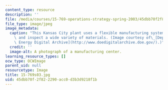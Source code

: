 ```yaml
---
content_type: resource
description: ''
file: /media/courses/15-769-operations-strategy-spring-2003/45dbb70f2f822290acc0d3b3d9218f1b_15-769s03.jpg
file_type: image/jpeg
image_metadata:
  caption: "This Kansas City plant uses a flexible manufacturing system to produce\
    \ and inspect a wide variety of materials. (Image courtesy of\_[Department of\
    \ Energy Digital Archive](http://www.doedigitalarchive.doe.gov/).)"
  credit: ''
  image-alt: A photograph of a manufacturing center.
learning_resource_types: []
ocw_type: OCWImage
parent_uid: null
resourcetype: Image
title: 15-769s03.jpg
uid: 45dbb70f-2f82-2290-acc0-d3b3d9218f1b
---
```

